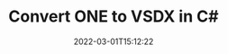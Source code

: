 ---
############################# Static ############################
layout: "auto-gen-conversion"
date: 2022-03-01T15:12:22
draft: false
otherformats: bmp dcm emf emz gif ico jp2 jpeg jpg png pps ppsx ppt pptx psb psd svg svgz tga tif tiff webp wmf wmz
breadcrumb: ONE to VSDX in C#

############################# Head ############################
head_title: "ONE to VSDX Converter in C#"
head_description: "Convert ONE to VSDX in .NET using a few lines of code. Use the GroupDocs Document Conversion API to convert over 160 file formats."

############################# Header ############################
title: "Convert ONE to VSDX in C#"
description: "ONE to VSDX conversion with a few lines of .NET code"
bg_image: "https://cms.admin.containerize.com/templates/aspose/App_Themes/V3/images/bg/header1.png"
bg_overlay: false
button:
    enable: true

############################# SubMenu ############################
submenu:
    enable: true

    left:
        img_alt: "GroupDocs.Conversion for .NET"
        image: "https://cms.admin.containerize.com/templates/groupdocs/images/product-logos/90x90-noborder/groupdocs-conversion-net.png"
        product: "GroupDocs.Conversion"
        platform: ".NET"



############################# About ############################
about:
    enable: true
    title: "About GroupDocs.Conversion for .NET API"
    content: |
        [GroupDocs.Conversion for .NET](https://products.groupdocs.com/conversion/net/) can be used to convert Microsoft Word, Excel, PowerPoint, PDF, Visio and other formats. GroupDocs.Conversion is a standalone API that is suitable for back-end and internal systems where high performance is required. It does not depend on any software such as Microsoft or Open Office.
    

overview:
    enable: true
    content: |
        Convert your ONE files to VSDX in .NET easily. You can use just a couple of C# code lines in any platform of your choice like - Windows, Linux, macOS.
        You can try ONE to VSDX conversion for free and evaluate conversion results quality.  Along with simple file conversion scenarios you can try more advanced options for loading source ONE file and for saving output VSDX result. 
        
        For example, for the source ONE file you may use the following load options:

        * auto-detect file format;
        * specify password for protected files (if file format supports it);
        * replace missing fonts to preserve document appearance.
        
        There are also advanced convert options for the VSDX file:

        * convert specific document page or page range;
        * add a watermark to the converted VSDX file and many more.

        Once conversion is completed you can save your VSDX file to the local file path or any third-party storage like FTP, Amazon S3, Google Drive, Dropbox etc. Please note - to convert ONE to VSDX there is no need for any additional software installed - like MS Office, Open Office, Adobe Acrobat Reader etc.


############################# Steps ############################
steps:
    enable: true
    title_left: "Steps to convert ONE to VSDX in C#"
    content_left: |
        [GroupDocs.Conversion for .NET](https://products.groupdocs.com/conversion/net/) makes it easy for developers to convert a ONE file to VSDX with a few lines of code.
        
        * Create an instance of the Converter class and provide the file ONE with the full path
        * Create and set ConvertOptions for VSDX type.
        * Call the Converter.Convert method and pass the full path and format (VSDX) as a parameter

    title_right: "System Requirements"
    content_right: |
        Basic conversion with GroupDocs.Conversion for .NET can be done in just a few simple steps. Our APIs are supported on all major platforms and operating systems. Before executing the code below, make sure you have the following prerequisites installed on your system.

        * Operating systems: Microsoft Windows, Linux, MacOS
        * Development environments: Microsoft Visual Studio, Xamarin, MonoDevelop
        * Frameworks: .NET Framework, .NET Standard, .NET Core, Mono
        * Get the latest GroupDocs.Conversion for .NET from [Nuget](https://www.nuget.org/packages/groupdocs.conversion)
         
    code: |
        ```csharp    
        // Load ONE file
        var converter = new GroupDocs.Conversion.Converter("input.one");
        // Set conversion parameters for VSDX format
        var convertOptions = converter.GetPossibleConversions()["vsdx"].ConvertOptions;
        // Convert to VSDX format
        converter.Convert("output.vsdx", convertOptions);
        ```

demos:
    enable: true
    title: "ONE to VSDX Live Demo"
    content: |
       Convert ONE to VSDX now by visiting the [GroupDocs.Conversion App](https://products.groupdocs.app/conversion/family) website. Online demo has the following advantages
          

more_formats:
    enable: true
    title: "Other supported ONE conversions in C#"
    content: "You can also convert ONE to many other file formats. Please see the list below."
       
       
back_to_top:
    enable: true
---
